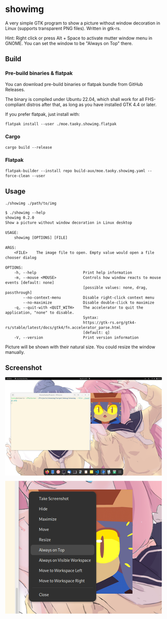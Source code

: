 # showimg

A very simple GTK program to show a picture without window decoration in Linux (supports transparent PNG files). Written in gtk-rs.

Hint: Right click or press Alt + Space to activate mutter window menu in GNOME. You can set the window to be "Always on Top" there.

## Build

### Pre-build binaries & flatpak

You can download pre-build binaries or flatpak bundle from GitHub Releases.

The binary is compiled under Ubuntu 22.04, which shall work for all FHS-compliant distros after that, as long as you have installed GTK 4.4 or later.

If you prefer flatpak, just install with:

```shell
flatpak install --user ./moe.taoky.showimg.flatpak
```

### Cargo

```shell
cargo build --release
```

### Flatpak

```shell
flatpak-builder --install repo build-aux/moe.taoky.showimg.yaml --force-clean --user
```

## Usage

```shell
./showimg ./path/to/img
```

```console
$ ./showimg --help
showimg 0.2.0
Show a picture without window decoration in Linux desktop

USAGE:
    showimg [OPTIONS] [FILE]

ARGS:
    <FILE>    The image file to open. Empty value would open a file chooser dialog

OPTIONS:
    -h, --help                     Print help information
    -m, --mouse <MOUSE>            Controls how window reacts to mouse events [default: none]
                                   [possible values: none, drag, passthrough]
        --no-context-menu          Disable right-click context menu
        --no-maximize              Disable double-click to maximize
    -q, --quit-with <QUIT_WITH>    The accelerator to quit the application, "none" to disable.
                                   Syntax:
                                   https://gtk-rs.org/gtk4-rs/stable/latest/docs/gtk4/fn.accelerator_parse.html
                                   [default: q]
    -V, --version                  Print version information
```

Picture will be shown with their natural size. You could resize the window manually.

## Screenshot

![Screenshot 1 (fullscreen)](assets/screenshot1.png)

![Screenshot 2 (With mutter window menu)](assets/screenshot2.png)
